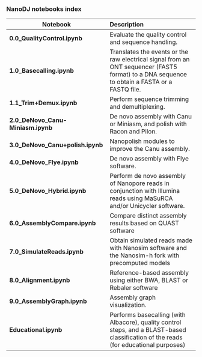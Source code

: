 ### NanoDJ notebooks index

| Notebook                                | Description                                                  |
| --------------------------------------- | :----------------------------------------------------------- |
| **0.0_QualityControl.ipynb**            | Evaluate the quality control and sequence handling.          |
| **1.0_Basecalling.ipynb**               | Translates the events or the raw electrical signal from an ONT sequencer (FAST5 format) to a DNA sequence to obtain a FASTA or a FASTQ file.     |
| **1.1_Trim+Demux.ipynb**                | Perform sequence trimming and demultiplexing.                |
| **2.0_DeNovo_Canu-Miniasm.ipynb**       | De novo assembly with Canu or Miniasm, and polish with Racon and Pilon.               |
| **3.0_DeNovo_Canu+polish.ipynb**        | Nanopolish modules to improve the Canu assembly.             |
| **4.0_DeNovo_Flye.ipynb**               | De novo assembly with Flye software.                         |
| **5.0_DeNovo_Hybrid.ipynb**             | Perform de novo assembly of Nanopore reads in conjunction with Illumina reads using MaSuRCA and/or Unicycler software. |
| **6.0_AssemblyCompare.ipynb**           | Compare distinct assembly results based on QUAST software    |
| **7.0_SimulateReads.ipynb**             | Obtain simulated reads made with Nanosim software and the Nanosim-h fork with precomputed models |
| **8.0_Alignment.ipynb**                 | Reference-based assembly using either BWA, BLAST or Rebaler software                       |
| **9.0_AssemblyGraph.ipynb**             | Assembly graph visualization.                                |
| **Educational.ipynb**                   | Performs basecalling (with Albacore), quality control steps, and a BLAST-based classification of the reads (for educational purposes) |
